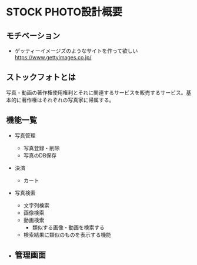 # STOCK PHOTO設計概要

## モチベーション
- ゲッティーイメージズのようなサイトを作って欲しい
  https://www.gettyimages.co.jp/

## ストックフォトとは
写真・動画の著作権使用権利とそれに関連するサービスを販売するサービス。基本的に著作権はそれぞれの写真家に帰属する。



## 機能一覧

- 写真管理
  - 写真登録・削除
  - 写真のDB保存

- 決済
  - カート

- 写真検索
  - 文字列検索
  - 画像検索
  - 動画検索
    - 類似する画像・動画を検索する
  - 検索結果に類似のものを表示する機能

- 管理画面
  - 